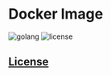 # Docker Image

![golang](https://img.shields.io/github/actions/workflow/status/starudream/docker-image/docker.yml?style=for-the-badge&logo=docker&label=docker)
![license](https://img.shields.io/github/license/starudream/docker-image?style=for-the-badge)

## [License](./LICENSE)
